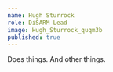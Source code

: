 ```yaml
---
name: Hugh Sturrock
role: DiSARM Lead
image: Hugh_Sturrock_quqm3b
published: true
---
```

Does things. And other things.
